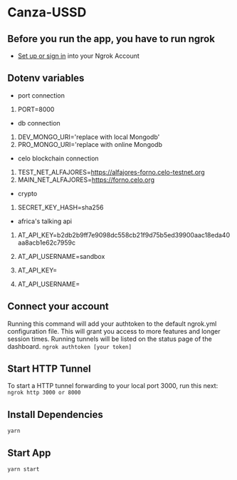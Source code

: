# Canza-USSD

## Before you run the app, you have to run ngrok

- [Set up or sign in](https://dashboard.ngrok.com/login) into your Ngrok Account

## Dotenv variables

- port connection
1. PORT=8000

- db connection
1. DEV_MONGO_URI='replace with local Mongodb'
2. PRO_MONGO_URI='replace with online Mongodb

- celo blockchain connection
1. TEST_NET_ALFAJORES=https://alfajores-forno.celo-testnet.org
2. MAIN_NET_ALFAJORES=https://forno.celo.org

- crypto
1. SECRET_KEY_HASH=sha256

- africa's talking api
1. AT_API_KEY=b2db2b9ff7e9098dc558cb21f9d75b5ed39900aac18eda40aa8acb1e62c7959c
2. AT_API_USERNAME=sandbox
   
3. AT_API_KEY=
4. AT_API_USERNAME=


## Connect your account

Running this command will add your authtoken to the default ngrok.yml configuration file. This will grant you access to more features and longer session times. Running tunnels will be listed on the status page of the dashboard.
  `ngrok authtoken [your token]`

## Start HTTP Tunnel

To start a HTTP tunnel forwarding to your local port 3000, run this next:
`ngrok http 3000 or 8000`

## Install Dependencies

`yarn`

## Start App

`yarn start`
